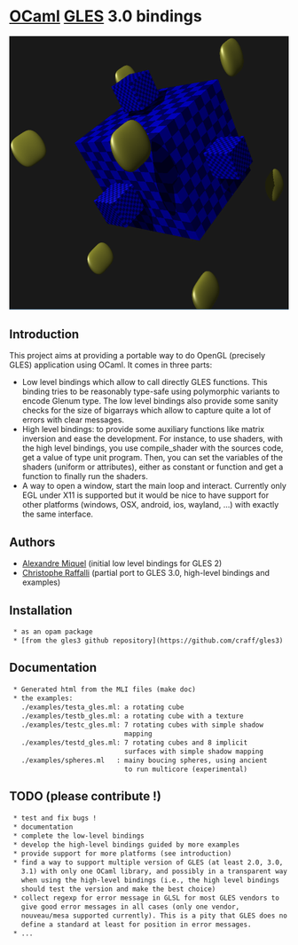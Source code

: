 # [OCaml](http://caml.inria.fr/) [GLES](https://www.khronos.org/registry/gles) 3.0 bindings

![Screen shot](https://raw.githubusercontent.com/craff/gles3/master/cubes.png?raw=true "A nice screen shot")


## Introduction

This project aims at providing a portable way to do OpenGL (precisely
GLES) application using OCaml. It comes in three parts:
* Low level bindings which allow to call directly GLES functions.
  This binding tries to be reasonably type-safe using polymorphic
  variants to encode Glenum type. The low level bindings also provide
  some sanity checks for the size of bigarrays which allow to capture
  quite a lot of errors with clear messages.
* High level bindings: to provide some auxiliary functions like
  matrix inversion and ease the development. For instance, to use
  shaders, with the high level bindings, you use compile_shader with
  the sources code, get a value of type unit program. Then, you can
  set the variables of the shaders (uniform or attributes), either as
  constant or function and get a function to finally run the shaders.
* A way to open a window, start the main loop and interact. Currently
  only EGL under X11 is supported but it would be nice to have
  support for other platforms (windows, OSX, android, ios, wayland,
  ...) with exactly the same interface.

## Authors

* [Alexandre Miquel](https://www.fing.edu.uy/~amiquel) (initial low level bindings for GLES 2)
* [Christophe Raffalli](https://lama.univ-savoie.fr/~raffalli) (partial port to GLES 3.0, high-level
       bindings and examples)

## Installation

     * as an opam package
     * [from the gles3 github repository](https://github.com/craff/gles3)

## Documentation

     * Generated html from the MLI files (make doc)
     * the examples:
       ./examples/testa_gles.ml: a rotating cube
       ./examples/testb_gles.ml: a rotating cube with a texture
       ./examples/testc_gles.ml: 7 rotating cubes with simple shadow
                                 mapping
       ./examples/testd_gles.ml: 7 rotating cubes and 8 implicit
                                 surfaces with simple shadow mapping
       ./examples/spheres.ml   : mainy boucing spheres, using ancient
                                 to run multicore (experimental)

## TODO (please contribute !)

     * test and fix bugs !
     * documentation
     * complete the low-level bindings
     * develop the high-level bindings guided by more examples
     * provide support for more platforms (see introduction)
     * find a way to support multiple version of GLES (at least 2.0, 3.0,
       3.1) with only one OCaml library, and possibly in a transparent way
       when using the high-level bindings (i.e., the high level bindings
       should test the version and make the best choice)
     * collect regexp for error message in GLSL for most GLES vendors to
       give good error messages in all cases (only one vendor,
       nouveau/mesa supported currently). This is a pity that GLES does no
       define a standard at least for position in error messages.
     * ...
